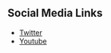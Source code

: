 ## Social Media Links
- [Twitter](https://twitter.com/gamedevtosh)
- [Youtube](https://www.youtube.com/@gamedevtosh/)